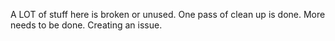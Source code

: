 A LOT of stuff here is broken or unused. One pass of clean up is done. More needs to be done. Creating an issue.
